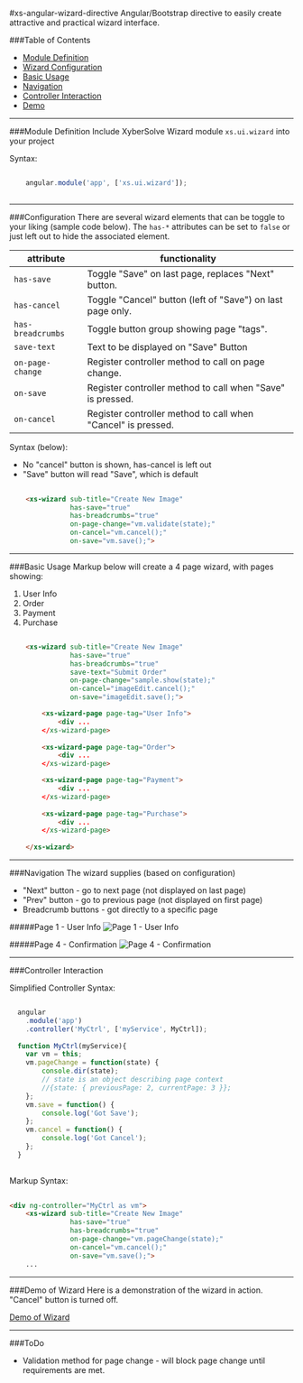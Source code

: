 #xs-angular-wizard-directive
Angular/Bootstrap directive to easily create attractive and practical wizard interface.

###Table of Contents 
* [Module Definition](#module)
* [Wizard Configuration](#configuration)
* [Basic Usage](#usage)
* [Navigation](#navigation)
* [Controller Interaction](#controller)
* [Demo](#demo)

----
<a name="module"></a>
###Module Definition
Include XyberSolve Wizard module `xs.ui.wizard` into your project

Syntax:
```js

    angular.module('app', ['xs.ui.wizard']);
    
```
----

<a name="configuration"></a>
###Configuration
There are several wizard elements that can be toggle to your liking (sample code below). 
The `has-*` attributes can be set to `false` or just left out to hide the associated element.  

 attribute        | functionality
------------------|----------------------------
`has-save`        |  Toggle "Save" on last page, replaces "Next" button. 
`has-cancel`      | Toggle "Cancel" button (left of "Save") on last page only.     
`has-breadcrumbs` | Toggle button group showing page "tags". 
`save-text`       | Text to be displayed on "Save" Button 
`on-page-change`  | Register controller method to call on page change.
`on-save`         | Register controller method to call when "Save" is pressed.
`on-cancel`       | Register controller method to call when "Cancel" is pressed. 

Syntax (below):
* No "cancel" button is shown, has-cancel is left out
* "Save" button will read "Save", which is default

```html
    
    <xs-wizard sub-title="Create New Image"
               has-save="true"
               has-breadcrumbs="true"
               on-page-change="vm.validate(state);"
               on-cancel="vm.cancel();"
               on-save="vm.save();">

```
----

<a name="usage"></a>
###Basic Usage
Markup below will create a 4 page wizard, with pages showing:

1. User Info
2. Order
3. Payment 
4. Purchase

```html

    <xs-wizard sub-title="Create New Image"
               has-save="true"
               has-breadcrumbs="true"
               save-text="Submit Order"
               on-page-change="sample.show(state);"
               on-cancel="imageEdit.cancel();"
               on-save="imageEdit.save();">

        <xs-wizard-page page-tag="User Info">
            <div ...
        </xs-wizard-page>
    
        <xs-wizard-page page-tag="Order">
            <div ...
        </xs-wizard-page>

        <xs-wizard-page page-tag="Payment">
            <div ...
        </xs-wizard-page>
        
        <xs-wizard-page page-tag="Purchase">
            <div ...
        </xs-wizard-page>
        
    </xs-wizard>

```  
----

<a name="navigation"></a>
###Navigation
The wizard supplies (based on configuration)
* "Next" button - go to next page (not displayed on last page)
* "Prev" button - go to previous page (not displayed on first page)
* Breadcrumb buttons - got directly to a specific page 

#####Page 1 - User Info 
![Page 1 - User Info](http://www.xybersolve.com/xs-angular-wizard/screenshots/page-1-user-info.png "Wizard - Page 1")

#####Page 4 - Confirmation
![Page 4 - Confirmation](http://www.xybersolve.com/xs-angular-wizard/screenshots/page-4-confirmation.png "Wizard - Page 1")

----

<a name="controller"></a>
###Controller Interaction

Simplified Controller Syntax:
```javascript

  angular
    .module('app')
    .controller('MyCtrl', ['myService', MyCtrl]);
  
  function MyCtrl(myService){
    var vm = this;
    vm.pageChange = function(state) {
        console.dir(state);
        // state is an object describing page context
        //{state: { previousPage: 2, currentPage: 3 }};
    };
    vm.save = function() {
        console.log('Got Save');
    };
    vm.cancel = function() {
        console.log('Got Cancel');
    };
  }
    
```

Markup Syntax:
```html
    
<div ng-controller="MyCtrl as vm">
    <xs-wizard sub-title="Create New Image"
               has-save="true"
               has-breadcrumbs="true"
               on-page-change="vm.pageChange(state);"
               on-cancel="vm.cancel();"
               on-save="vm.save();">
    ...           

```

----
<a name="demo"></a>
###Demo of Wizard
Here is a demonstration of the wizard in action. "Cancel" button is turned off.

[Demo of Wizard](http://common.xybersolve.com/xs-angular-wizard/demo/xs-wizard-demo.html)

---
###ToDo
* Validation method for page change  - will block page change until requirements are met.
 